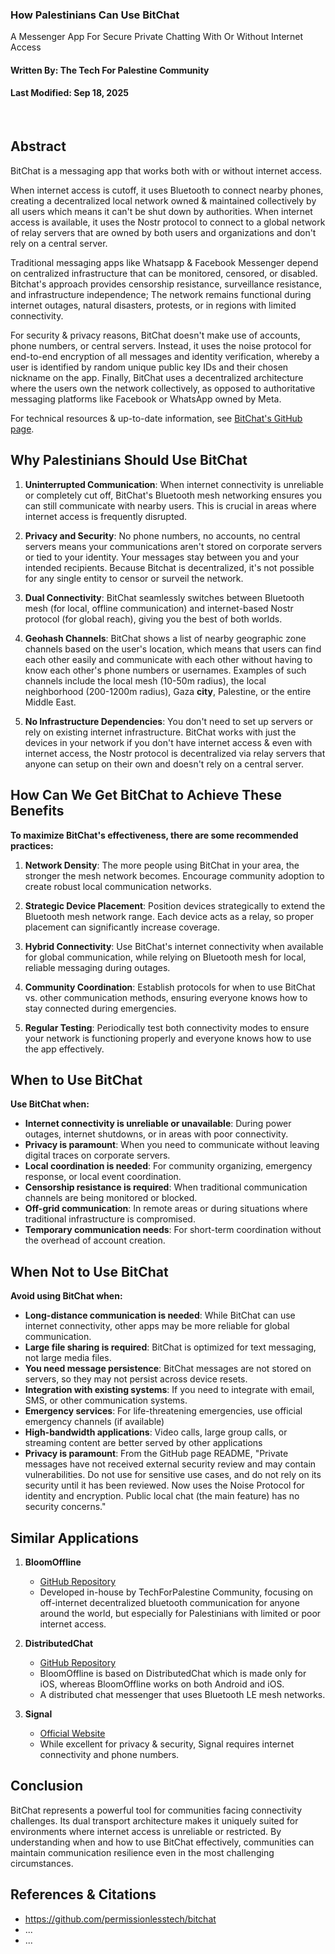 ### How Palestinians Can Use BitChat
A Messenger App For Secure Private Chatting With Or Without Internet Access
#### Written By: The Tech For Palestine Community
#### Last Modified: Sep 18, 2025

<br/>

## Abstract

BitChat is a messaging app that works both with or without internet access.

When internet access is cutoff, it uses Bluetooth to connect nearby phones, creating a decentralized local network owned & maintained collectively by all users which means it can't be shut down by authorities. When internet access is available, it uses the Nostr protocol to connect to a global network of relay servers that are owned by both users and organizations and don't rely on a central server.

Traditional messaging apps like Whatsapp & Facebook Messenger depend on centralized infrastructure that can be monitored, censored, or disabled. Bitchat's approach provides censorship resistance, surveillance resistance, and infrastructure independence; The network remains functional during internet outages, natural disasters, protests, or in regions with limited connectivity.

For security & privacy reasons, BitChat doesn't make use of accounts, phone numbers, or central servers. Instead, it uses the noise protocol for end-to-end encryption of all messages and identity verification, whereby a user is identified by random unique public key IDs and their chosen nickname on the app. Finally, BitChat uses a decentralized architecture where the users own the network collectively, as opposed to authoritative messaging platforms like Facebook or WhatsApp owned by Meta.

For technical resources & up-to-date information, see [BitChat's GitHub page](https://github.com/permissionlesstech/bitchat).

## Why Palestinians Should Use BitChat

1. **Uninterrupted Communication**: When internet connectivity is unreliable or completely cut off, BitChat's Bluetooth mesh networking ensures you can still communicate with nearby users. This is crucial in areas where internet access is frequently disrupted.

2. **Privacy and Security**: No phone numbers, no accounts, no central servers means your communications aren't stored on corporate servers or tied to your identity. Your messages stay between you and your intended recipients. Because Bitchat is decentralized, it's not possible for any single entity to censor or surveil the network.

3. **Dual Connectivity**: BitChat seamlessly switches between Bluetooth mesh (for local, offline communication) and internet-based Nostr protocol (for global reach), giving you the best of both worlds.

4. **Geohash Channels**: BitChat shows a list of nearby geographic zone channels based on the user's location, which means that users can find each other easily and communicate with each other without having to know each other's phone numbers or usernames. Examples of such channels include the local mesh (10-50m radius), the local neighborhood (200-1200m radius), Gaza **city**, Palestine, or the entire Middle East.

5. **No Infrastructure Dependencies**: You don't need to set up servers or rely on existing internet infrastructure. BitChat works with just the devices in your network if you don't have internet access & even with internet access, the Nostr protocol is decentralized via relay servers that anyone can setup on their own and doesn't rely on a central server.

## How Can We Get BitChat to Achieve These Benefits

**To maximize BitChat's effectiveness, there are some recommended practices:**

1. **Network Density**: The more people using BitChat in your area, the stronger the mesh network becomes. Encourage community adoption to create robust local communication networks.

2. **Strategic Device Placement**: Position devices strategically to extend the Bluetooth mesh network range. Each device acts as a relay, so proper placement can significantly increase coverage.

3. **Hybrid Connectivity**: Use BitChat's internet connectivity when available for global communication, while relying on Bluetooth mesh for local, reliable messaging during outages.

4. **Community Coordination**: Establish protocols for when to use BitChat vs. other communication methods, ensuring everyone knows how to stay connected during emergencies.

5. **Regular Testing**: Periodically test both connectivity modes to ensure your network is functioning properly and everyone knows how to use the app effectively.

## When to Use BitChat

**Use BitChat when:**

- **Internet connectivity is unreliable or unavailable**: During power outages, internet shutdowns, or in areas with poor connectivity.
- **Privacy is paramount**: When you need to communicate without leaving digital traces on corporate servers.
- **Local coordination is needed**: For community organizing, emergency response, or local event coordination.
- **Censorship resistance is required**: When traditional communication channels are being monitored or blocked.
- **Off-grid communication**: In remote areas or during situations where traditional infrastructure is compromised.
- **Temporary communication needs**: For short-term coordination without the overhead of account creation.

## When Not to Use BitChat

**Avoid using BitChat when:**

- **Long-distance communication is needed**: While BitChat can use internet connectivity, other apps may be more reliable for global communication.
- **Large file sharing is required**: BitChat is optimized for text messaging, not large media files.
- **You need message persistence**: BitChat messages are not stored on servers, so they may not persist across device resets.
- **Integration with existing systems**: If you need to integrate with email, SMS, or other communication systems.
- **Emergency services**: For life-threatening emergencies, use official emergency channels (if available)
- **High-bandwidth applications**: Video calls, large group calls, or streaming content are better served by other applications
- **Privacy is paramount**: From the GitHub page README, "Private messages have not received external security review and may contain vulnerabilities. Do not use for sensitive use cases, and do not rely on its security until it has been reviewed. Now uses the Noise Protocol for identity and encryption. Public local chat (the main feature) has no security concerns."

## Similar Applications

1. **BloomOffline**
   - [GitHub Repository](https://github.com/bloomoffline/Android)
   - Developed in-house by TechForPalestine Community, focusing on off-internet decentralized bluetooth communication for anyone around the world, but especially for Palestinians with limited or poor internet access.

2. **DistributedChat**
   - [GitHub Repository](https://github.com/fwcd/distributed-chat)
   - BloomOffline is based on DistributedChat which is made only for iOS, whereas BloomOffline works on both Android and iOS.
   - A distributed chat messenger that uses Bluetooth LE mesh networks.

3. **Signal**
   - [Official Website](https://signal.org)
   - While excellent for privacy & security, Signal requires internet connectivity and phone numbers.

## Conclusion

BitChat represents a powerful tool for communities facing connectivity challenges. Its dual transport architecture makes it uniquely suited for environments where internet access is unreliable or restricted. By understanding when and how to use BitChat effectively, communities can maintain communication resilience even in the most challenging circumstances.

## References & Citations

- https://github.com/permissionlesstech/bitchat
- ...
- ...
